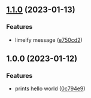 ## [1.1.0](https://github.com/AlbinHyldgaard/albin-release-with-git/compare/v1.0.0...v1.1.0) (2023-01-13)


### Features

* limeify message ([e750cd2](https://github.com/AlbinHyldgaard/albin-release-with-git/commit/e750cd2b8efc666a91f8983bd79017452057734a))

## 1.0.0 (2023-01-12)


### Features

* prints hello world ([0c794e9](https://github.com/Lundalogik/trainee-release-with-git/commit/0c794e9059097481ba270262b3117e13f0cccd66))
